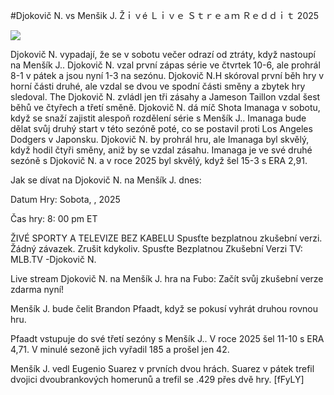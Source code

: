 #Djokovič N. vs Menšik J. Žｉｖé Ｌｉｖｅ Ｓｔｒｅａｍ Ｒｅｄｄｉｔ 2025  
  
  
[![](https://i.imgur.com/qSNzIqt.png)](https://movie.rssnews.media/nubKvsL.php)  
  
Djokovič N. vypadají, že se v sobotu večer odrazí od ztráty, když nastoupí na Menšík J.. Djokovič N. vzal první zápas série ve čtvrtek 10-6, ale prohrál 8-1 v pátek a jsou nyní 1-3 na sezónu. Djokovič N.H skóroval první běh hry v horní části druhé, ale vzdal se dvou ve spodní části směny a zbytek hry sledoval. The Djokovič N. zvládl jen tři zásahy a Jameson Taillon vzdal šest běhů ve čtyřech a třetí směně. Djokovič N. dá míč Shota Imanaga v sobotu, když se snaží zajistit alespoň rozdělení série s Menšík J.. Imanaga bude dělat svůj druhý start v této sezóně poté, co se postavil proti Los Angeles Dodgers v Japonsku. Djokovič N. by prohrál hru, ale Imanaga byl skvělý, když hodil čtyři směny, aniž by se vzdal zásahu. Imanaga je ve své druhé sezóně s Djokovič N. a v roce 2025 byl skvělý, když šel 15-3 s ERA 2,91.

Jak se dívat na Djokovič N. na Menšík J. dnes:

Datum Hry: Sobota, , 2025

Čas hry: 8: 00 pm ET

ŽIVÉ SPORTY A TELEVIZE BEZ KABELU
Spusťte bezplatnou zkušební verzi. Žádný závazek. Zrušit kdykoliv.
Spusťte Bezplatnou Zkušební Verzi
TV: MLB.TV -Djokovič N.

Live stream Djokovič N. na Menšík J. hra na Fubo: Začít svůj zkušební verze zdarma nyní!

Menšík J. bude čelit Brandon Pfaadt, když se pokusí vyhrát druhou rovnou hru.

Pfaadt vstupuje do své třetí sezóny s Menšík J.. V roce 2025 šel 11-10 s ERA 4,71. V minulé sezoně jich vyřadil 185 a prošel jen 42.

Menšík J. vedl Eugenio Suarez v prvních dvou hrách. Suarez v pátek trefil dvojici dvoubrankových homerunů a trefil se .429 přes dvě hry. [fFyLY]